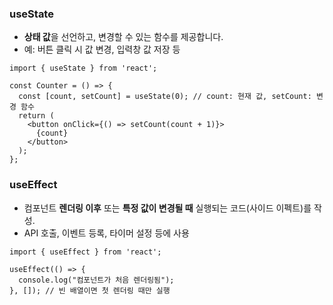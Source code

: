 


### useState


- **상태 값**을 선언하고, 변경할 수 있는 함수를 제공합니다.    
- 예: 버튼 클릭 시 값 변경, 입력창 값 저장 등

```tsx
import { useState } from 'react';

const Counter = () => {
  const [count, setCount] = useState(0); // count: 현재 값, setCount: 변경 함수
  return (
    <button onClick={() => setCount(count + 1)}>
      {count}
    </button>
  );
};

```

### useEffect

- 컴포넌트 **렌더링 이후** 또는 **특정 값이 변경될 때** 실행되는 코드(사이드 이펙트)를 작성.  
- API 호출, 이벤트 등록, 타이머 설정 등에 사용

```tsx
import { useEffect } from 'react';

useEffect(() => {
  console.log("컴포넌트가 처음 렌더링됨");
}, []); // 빈 배열이면 첫 렌더링 때만 실행

```
